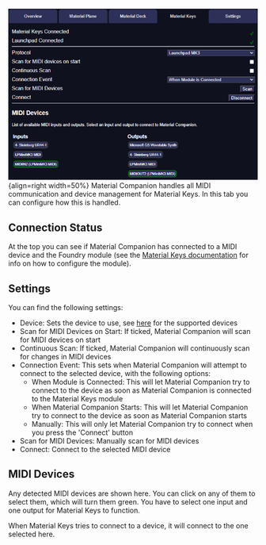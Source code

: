 ![img](./img/MK.png){align=right width=50%}
Material Companion handles all MIDI communication and device management for Material Keys. In this tab you can configure how this is handled.

## Connection Status
At the top you can see if Material Companion has connected to a MIDI device and the Foundry module (see the [Material Keys documentation](https://materialfoundry.github.io/MaterialKeys/) for info on how to configure the module).

## Settings
You can find the following settings:

* Device: Sets the device to use, see [here](https://materialfoundry.github.io/MaterialKeys/supportedDevices) for the supported devices
* Scan for MIDI Devices on Start: If ticked, Material Companion will scan for MIDI devices on start
* Continuous Scan: If ticked, Material Companion will continuously scan for changes in MIDI devices
* Connection Event: This sets when Material Companion will attempt to connect to the selected device, with the following options:
    * When Module is Connected: This will let Material Companion try to connect to the device as soon as Material Companion is connected to the Material Keys module
    * When Material Companion Starts: This will let Material Companion try to connect to the device as soon as Material Companion starts
    * Manually: This will only let Material Companion try to connect when you press the 'Connect' button
* Scan for MIDI Devices: Manually scan for MIDI devices
* Connect: Connect to the selected MIDI device

## MIDI Devices
Any detected MIDI devices are shown here. You can click on any of them to select them, which will turn them green. You have to select one input and one output for Material Keys to function.

When Material Keys tries to connect to a device, it will connect to the one selected here.